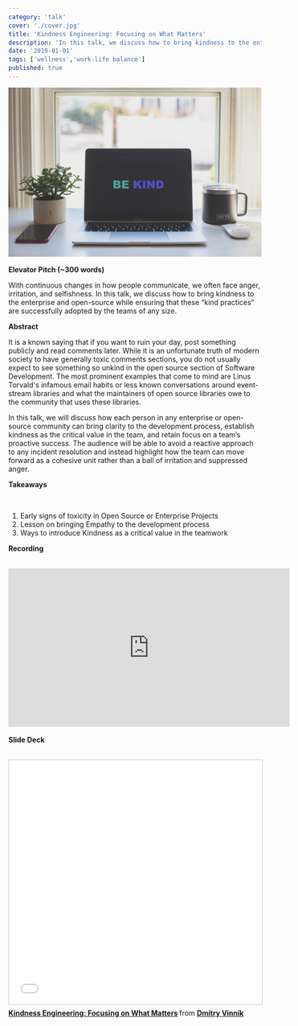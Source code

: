 ```yaml
---
category: 'talk'
cover: './cover.jpg'
title: 'Kindness Engineering: Focusing on What Matters'
description: 'In this talk, we discuss how to bring kindness to the enterprise and open-source.'
date: '2019-01-01'
tags: ['wellness','work-life balance']
published: true
---
```

![kindness](./cover.jpg)

**Elevator Pitch (~300 words)**

With continuous changes in how people communicate, we often face anger, irritation, and selfishness. In this talk, we discuss how to bring kindness to the enterprise and open-source while ensuring that these “kind practices” are successfully adopted by the teams of any size.

**Abstract**
 
It is a known saying that if you want to ruin your day, post something publicly and read comments later. While it is an unfortunate truth of modern society to have generally toxic comments sections, you do not usually expect to see something so unkind in the open source section of Software Development. The most prominent examples that come to mind are Linus Torvald's infamous email habits or less known conversations around event-stream libraries and what the maintainers of open source libraries owe to the community that uses these libraries.

In this talk, we will discuss how each person in any enterprise or open-source community can bring clarity to the development process, establish kindness as the critical value in the team, and retain focus on a team’s proactive success. The audience will be able to avoid a reactive approach to any incident resolution and instead highlight how the team can move forward as a cohesive unit rather than a ball of irritation and suppressed anger.


**Takeaways**

<br>

1. Early signs of toxicity in Open Source or Enterprise Projects
2. Lesson on bringing Empathy to the development process
3. Ways to introduce Kindness as a critical value in the teamwork


**Recording**

<br>

<iframe width="560" height="315" src="https://www.youtube.com/embed/B2eeOUkTv7A" title="YouTube video player" frameborder="0" allow="accelerometer; autoplay; clipboard-write; encrypted-media; gyroscope; picture-in-picture" allowfullscreen></iframe>

<br>

**Slide Deck**

<br>

<iframe src="//www.slideshare.net/slideshow/embed_code/key/y63K7b59WPsA6t" width="595" height="485" frameborder="0" marginwidth="0" marginheight="0" scrolling="no" style="border:1px solid #CCC; border-width:1px; margin-bottom:5px; max-width: 100%;" allowfullscreen> </iframe> <div style="margin-bottom:5px"> <strong> <a href="//www.slideshare.net/DmitryVinnik1/kindness-engineering-focusing-on-what-matters" title="Kindness Engineering: Focusing on What Matters" target="_blank">Kindness Engineering: Focusing on What Matters</a> </strong> from <strong><a href="https://www.slideshare.net/DmitryVinnik1" target="_blank">Dmitry Vinnik</a></strong> </div>